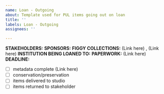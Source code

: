 ```yaml
---
name: Loan - Outgoing
about: Template used for PUL items going out on loan
title: ''
labels: Loan - Outgoing
assignees: ''

---
```


**STAKEHOLDERS:**
**SPONSORS:**
**FIGGY COLLECTIONS:** (Link here)  , (Link here)
**INSTITUTION BEING LOANED TO:**
**PAPERWORK:** (Link here)
**DEADLINE:**
- [ ] metadata complete (Link here)
- [ ] conservation/preservation
- [ ] items delivered to studio
- [ ] items returned to stakeholder
